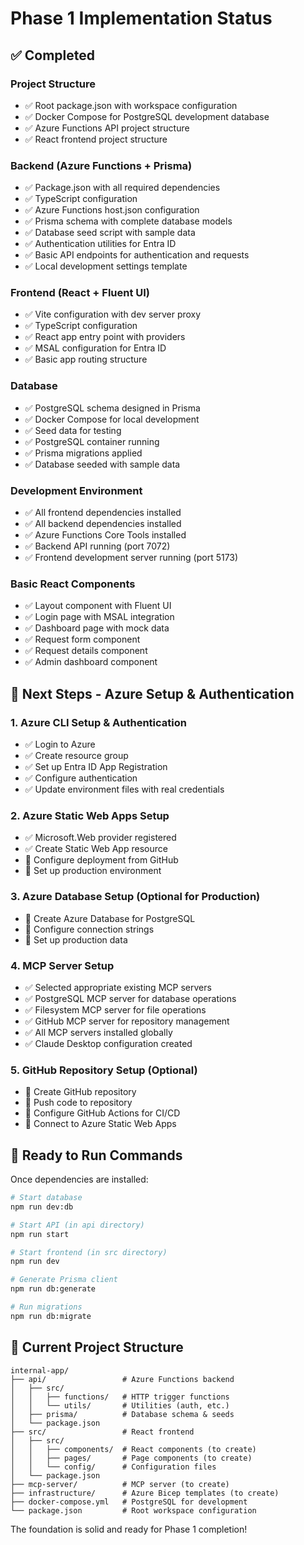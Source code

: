 # Phase 1 Implementation Status

## ✅ Completed

### Project Structure
- ✅ Root package.json with workspace configuration
- ✅ Docker Compose for PostgreSQL development database
- ✅ Azure Functions API project structure
- ✅ React frontend project structure

### Backend (Azure Functions + Prisma)
- ✅ Package.json with all required dependencies
- ✅ TypeScript configuration
- ✅ Azure Functions host.json configuration
- ✅ Prisma schema with complete database models
- ✅ Database seed script with sample data
- ✅ Authentication utilities for Entra ID
- ✅ Basic API endpoints for authentication and requests
- ✅ Local development settings template

### Frontend (React + Fluent UI)
- ✅ Vite configuration with dev server proxy
- ✅ TypeScript configuration
- ✅ React app entry point with providers
- ✅ MSAL configuration for Entra ID
- ✅ Basic app routing structure

### Database
- ✅ PostgreSQL schema designed in Prisma
- ✅ Docker Compose for local development
- ✅ Seed data for testing
- ✅ PostgreSQL container running
- ✅ Prisma migrations applied
- ✅ Database seeded with sample data

### Development Environment
- ✅ All frontend dependencies installed
- ✅ All backend dependencies installed
- ✅ Azure Functions Core Tools installed
- ✅ Backend API running (port 7072)
- ✅ Frontend development server running (port 5173)

### Basic React Components
- ✅ Layout component with Fluent UI
- ✅ Login page with MSAL integration
- ✅ Dashboard page with mock data
- ✅ Request form component
- ✅ Request details component
- ✅ Admin dashboard component

## 🔄 Next Steps - Azure Setup & Authentication

### 1. Azure CLI Setup & Authentication
- ✅ Login to Azure
- ✅ Create resource group
- ✅ Set up Entra ID App Registration
- ✅ Configure authentication
- ✅ Update environment files with real credentials

### 2. Azure Static Web Apps Setup
- ✅ Microsoft.Web provider registered
- ✅ Create Static Web App resource
- 🔄 Configure deployment from GitHub
- 🔄 Set up production environment

### 3. Azure Database Setup (Optional for Production)
- 🔄 Create Azure Database for PostgreSQL
- 🔄 Configure connection strings
- 🔄 Set up production data

### 4. MCP Server Setup
- ✅ Selected appropriate existing MCP servers
- ✅ PostgreSQL MCP server for database operations
- ✅ Filesystem MCP server for file operations  
- ✅ GitHub MCP server for repository management
- ✅ All MCP servers installed globally
- ✅ Claude Desktop configuration created

### 5. GitHub Repository Setup (Optional)
- 🔄 Create GitHub repository
- 🔄 Push code to repository
- 🔄 Configure GitHub Actions for CI/CD
- 🔄 Connect to Azure Static Web Apps

## 🚀 Ready to Run Commands

Once dependencies are installed:

```bash
# Start database
npm run dev:db

# Start API (in api directory)
npm run start

# Start frontend (in src directory)  
npm run dev

# Generate Prisma client
npm run db:generate

# Run migrations
npm run db:migrate
```

## 📁 Current Project Structure

```
internal-app/
├── api/                 # Azure Functions backend
│   ├── src/
│   │   ├── functions/   # HTTP trigger functions
│   │   └── utils/       # Utilities (auth, etc.)
│   ├── prisma/          # Database schema & seeds
│   └── package.json
├── src/                 # React frontend
│   ├── src/
│   │   ├── components/  # React components (to create)
│   │   ├── pages/       # Page components (to create)
│   │   └── config/      # Configuration files
│   └── package.json
├── mcp-server/          # MCP server (to create)
├── infrastructure/      # Azure Bicep templates (to create)
├── docker-compose.yml   # PostgreSQL for development
└── package.json         # Root workspace configuration
```

The foundation is solid and ready for Phase 1 completion!

